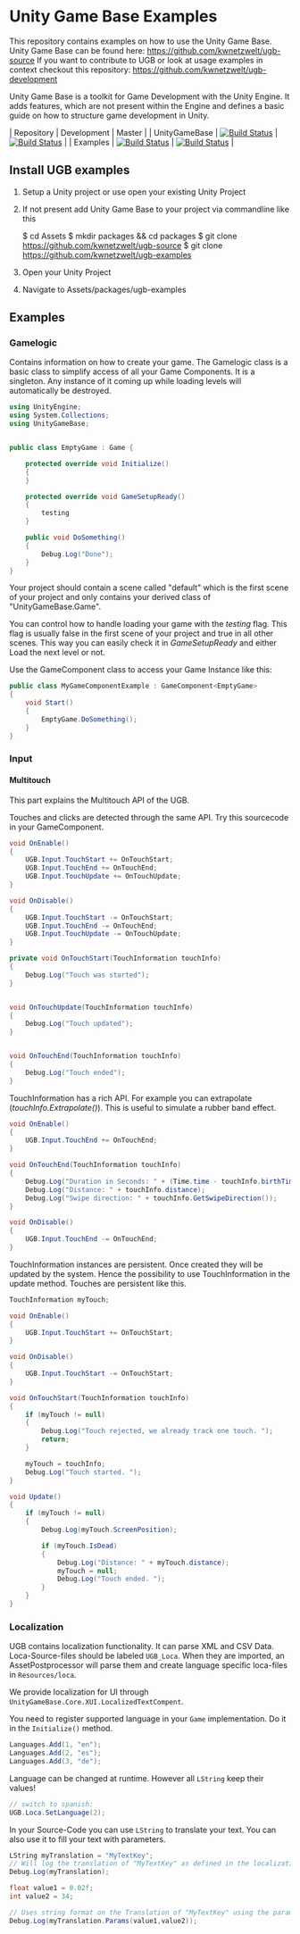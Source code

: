 # Unity Game Base Examples

This repository contains examples on how to use the Unity Game Base. Unity Game Base can be found here: https://github.com/kwnetzwelt/ugb-source If you want to contribute to UGB or look at usage examples in context checkout this repository: https://github.com/kwnetzwelt/ugb-development

Unity Game Base is a toolkit for Game Development with the Unity Engine. It adds features, which are not present within the Engine and defines a basic guide on how to structure game development in Unity. 

| Repository | Development | Master |
| UnityGameBase | [![Build Status](https://travis-ci.org/kwnetzwelt/ugb-source.svg?branch=development)](https://travis-ci.org/kwnetzwelt/ugb-source) | [![Build Status](https://travis-ci.org/kwnetzwelt/ugb-source.svg?branch=master)](https://travis-ci.org/kwnetzwelt/ugb-source) |
| Examples | [![Build Status](https://travis-ci.org/kwnetzwelt/ugb-examples.svg?branch=development)](https://travis-ci.org/kwnetzwelt/ugb-source) | [![Build Status](https://travis-ci.org/kwnetzwelt/ugb-examples.svg?branch=master)](https://travis-ci.org/kwnetzwelt/ugb-source) |

## Install UGB examples

1. Setup a Unity project or use open your existing Unity Project
2. If not present add Unity Game Base to your project via commandline like this


    $ cd Assets
    $ mkdir packages && cd packages
    $ git clone https://github.com/kwnetzwelt/ugb-source
    $ git clone https://github.com/kwnetzwelt/ugb-examples


3. Open your Unity Project
4. Navigate to Assets/packages/ugb-examples

## Examples

### Gamelogic

Contains information on how to create your game. The Gamelogic class is a basic class to simplify access of all your Game Components. It is a singleton. Any instance of it coming up while loading levels will automatically be destroyed. 

```C#
using UnityEngine;
using System.Collections;
using UnityGameBase;


public class EmptyGame : Game {

    protected override void Initialize()
    {
    }

    protected override void GameSetupReady()
    {
        testing
    }

    public void DoSomething() 
    {
        Debug.Log("Done");
    }
}
```

Your project should contain a scene called "default"  which is the first scene of your project and only contains your derived class of "UnityGameBase.Game". 

You can control how to handle loading your game with the _testing_ flag. This flag is usually false in the first scene of your project and true in all other scenes. This way you can easily check it in _GameSetupReady_ and either Load the next level or not.     

Use the GameComponent class to access your Game Instance like this:

```C#
public class MyGameComponentExample : GameComponent<EmptyGame>
{
    void Start()
    {
        EmptyGame.DoSomething();
    }
}
```


### Input

#### Multitouch

This part explains the Multitouch API of the UGB. 

Touches and clicks are detected through the same API. Try this sourcecode in your GameComponent. 

```C#
void OnEnable()
{
    UGB.Input.TouchStart += OnTouchStart;
    UGB.Input.TouchEnd += OnTouchEnd;
    UGB.Input.TouchUpdate += OnTouchUpdate;
}

void OnDisable()
{
    UGB.Input.TouchStart -= OnTouchStart;
    UGB.Input.TouchEnd -= OnTouchEnd;
    UGB.Input.TouchUpdate -= OnTouchUpdate;
}

private void OnTouchStart(TouchInformation touchInfo)
{
    Debug.Log("Touch was started");
}


void OnTouchUpdate(TouchInformation touchInfo)
{
    Debug.Log("Touch updated");
}


void OnTouchEnd(TouchInformation touchInfo)
{
    Debug.Log("Touch ended");
}

``` 
TouchInformation has a rich API. For example you can extrapolate (_touchInfo.Extrapolate()_). This is useful to simulate a rubber band effect. 

```C#
void OnEnable()
{
    UGB.Input.TouchEnd += OnTouchEnd;
}

void OnTouchEnd(TouchInformation touchInfo)
{
    Debug.Log("Duration in Seconds: " + (Time.time - touchInfo.birthTime));
    Debug.Log("Distance: " + touchInfo.distance);
    Debug.Log("Swipe direction: " + touchInfo.GetSwipeDirection());
}

void OnDisable()
{
    UGB.Input.TouchEnd -= OnTouchEnd;
}
``` 

TouchInformation instances are persistent. Once created they will be updated by the system. Hence the possibility to use TouchInformation in the update method. Touches are persistent like this. 

```C#
TouchInformation myTouch;

void OnEnable()
{
    UGB.Input.TouchStart += OnTouchStart;
}

void OnDisable()
{
    UGB.Input.TouchStart -= OnTouchStart;
}

void OnTouchStart(TouchInformation touchInfo)
{
    if (myTouch != null)
    {
        Debug.Log("Touch rejected, we already track one touch. ");
        return;
    }

    myTouch = touchInfo;
    Debug.Log("Touch started. ");
}

void Update()
{
    if (myTouch != null)
    {
        Debug.Log(myTouch.ScreenPosition);

        if (myTouch.IsDead)
        {
            Debug.Log("Distance: " + myTouch.distance);
            myTouch = null;
            Debug.Log("Touch ended. ");
        }
    }
}

``` 

### Localization

UGB contains localization functionality. It can parse XML and CSV Data. Loca-Source-files should be labeled ```UGB_Loca```. 
When they are imported, an AssetPostprocessor will parse them and create language specific loca-files in ```Resources/loca```. 

We provide localization for UI through ```UnityGameBase.Core.XUI.LocalizedTextCompent```. 

You need to register supported language in your ```Game``` implementation. Do it in the ```Initialize()``` method. 
```C#
Languages.Add(1, "en");
Languages.Add(2, "es");
Languages.Add(3, "de");
```

Language can be changed at runtime. However all ```LString``` keep their values!

```C#
// switch to spanish:
UGB.Loca.SetLanguage(2);
```

In your Source-Code you can use ```LString``` to translate your text. You can also use it to fill your text with parameters. 

```C#
LString myTranslation = "MyTextKey";
// Will log the translation of "MyTextKey" as defined in the localization file
Debug.Log(myTranslation);

float value1 = 0.02f;
int value2 = 34;

// Uses string format on the Translation of "MyTextKey" using the parameters value1 and value2
Debug.Log(myTranslation.Params(value1,value2));  
```
